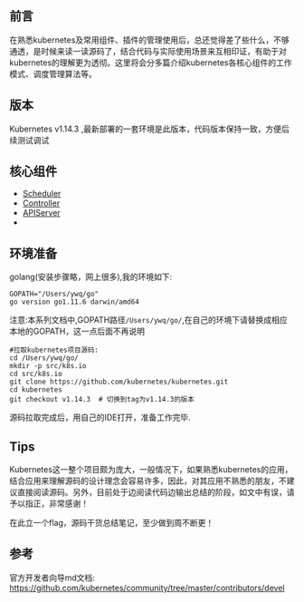 ## 前言
在熟悉kubernetes及常用组件、插件的管理使用后，总还觉得差了些什么，不够通透，是时候来读一读源码了，结合代码与实际使用场景来互相印证，有助于对kubernetes的理解更为透彻。这里将会分多篇介绍kubernetes各核心组件的工作模式、调度管理算法等。


## 版本

Kubernetes v1.14.3 ,最新部署的一套环境是此版本，代码版本保持一致，方便后续测试调试

## 核心组件
- [Scheduler](https://github.com/yinwenqin/kubeSourceCodeNote/tree/master/scheduler)
- [Controller](https://github.com/yinwenqin/kubeSourceCodeNote/tree/master/controller)
- [APIServer](https://github.com/yinwenqin/kubeSourceCodeNote/tree/master/apiServer)
- 

## 环境准备
golang(安装步骤略，网上很多),我的环境如下:

```
GOPATH="/Users/ywq/go"
go version go1.11.6 darwin/amd64
```
注意:本系列文档中,GOPATH路径`/Users/ywq/go/`,在自己的环境下请替换成相应本地的GOPATH，这一点后面不再说明

```
#拉取kubernetes项目源码:
cd /Users/ywq/go/
mkdir -p src/k8s.io
cd src/k8s.io
git clone https://github.com/kubernetes/kubernetes.git
cd kubernetes
git checkout v1.14.3  # 切换到tag为v1.14.3的版本
```

源码拉取完成后，用自己的IDE打开，准备工作完毕.


## Tips
Kubernetes这一整个项目颇为庞大，一般情况下，如果熟悉kubernetes的应用，结合应用来理解源码的设计理念会容易许多，因此，对其应用不熟悉的朋友，不建议直接阅读源码。另外，目前处于边阅读代码边输出总结的阶段，如文中有误，请予以指正，非常感谢！

在此立一个flag，源码干货总结笔记，至少做到周不断更！



## 参考
官方开发者向导md文档: https://github.com/kubernetes/community/tree/master/contributors/devel



 
